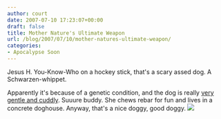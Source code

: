 ```yaml
---
author: court
date: 2007-07-10 17:23:07+00:00
draft: false
title: Mother Nature's Ultimate Weapon
url: /blog/2007/07/10/mother-natures-ultimate-weapon/
categories:
- Apocalypse Soon
---
```


Jesus H. You-Know-Who on a hockey stick, that's a scary assed dog.  A Schwarzen-whippet.

Apparently it's because of a genetic condition, and the dog is really [very gentle and cuddly](http://www.canada.com/victoriatimescolonist/story.html?id=67f15c17-2717-4022-bb76-1b982456e793&k=94653).  Suuure buddy.  She chews rebar for fun and lives in a concrete doghouse.  Anyway, that's a nice doggy, good doggy.
![](http://a123.g.akamai.net/f/123/12465/1d/media.canada.com/idl/vitc/20070625/2192-640.jpg)

